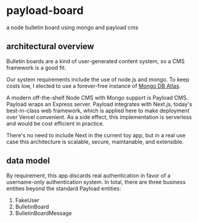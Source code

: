 # payload-board

a node bulletin board using mongo and payload cms

## architectural overview

Bulletin boards are a kind of user-generated content system, so a CMS framework is a good fit.

Our system requirements include the use of node.js and mongo. To keep costs low, I elected to use a forever-free instance of [Mongo DB Atlas](https://www.mongodb.com/products/platform/atlas-database).

A modern off-the-shelf Node CMS with Mongo support is Payload CMS. Payload wraps an Express server. Payload integrates with Next.js, today's best-in-class web framework, which is applied here to make deployment over Vercel convenient. As a side effect, this implementation is serverless and would be cost efficient in practice.

There's no need to include Next in the current toy app, but in a real use case this architecture is scalable, secure, maintanable, and extensible.

## data model

By requirement, this app discards real authentication in favor of a username-only authentication system. In total, there are three business entities beyond the standard Payload entities:

1. FakeUser
2. BulletinBoard
3. BulletinBoardMessage
